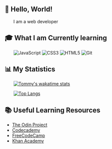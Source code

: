 ## 👋 Hello, World! 
&nbsp;&nbsp;&nbsp;&nbsp;&nbsp;&nbsp;  I am a web developer
## 🎓 What I am Currently learning
&nbsp;&nbsp;&nbsp;&nbsp;&nbsp;&nbsp; ![JavaScript](https://img.shields.io/badge/javascript-%23F7DF1E.svg?style=for-the-badge&logo=javascript&logoColor=black)
![CSS3](https://img.shields.io/badge/css3-%231572B6.svg?style=for-the-badge&logo=css3&logoColor=white)
![HTML5](https://img.shields.io/badge/html5-%23E34F26.svg?style=for-the-badge&logo=html5&logoColor=white)
![Git](https://img.shields.io/badge/git-%23F05033.svg?style=for-the-badge&logo=git&logoColor=white)

## 📊 My Statistics 
&nbsp;&nbsp;&nbsp;&nbsp;&nbsp;&nbsp; [![Tommy's wakatime stats](https://github-readme-stats.vercel.app/api/wakatime?username=michaelcoleman&v=2&theme=transparent&custom_title=Time%20Spent%20Programming%20-%20This%20Week)](https://wakatime.com/@MichaelColeman)

&nbsp;&nbsp;&nbsp;&nbsp;&nbsp;&nbsp; [![Top Langs](https://github-readme-stats.vercel.app/api/top-langs/?username=MichaelColeman&layout=compact&theme=transparent&custom_title=Most%20Used%20Languages%20-%20All%20Time)](https://github.com/MichaelColeman?tab=repositories)


## 📚 Useful Learning Resources
- [The Odin Project](https://www.theodinproject.com/)
- [Codecademy](https://www.codecademy.com/)
- [FreeCodeCamp](https://www.freecodecamp.org/)
- [Khan Academy](https://www.khanacademy.org/)
